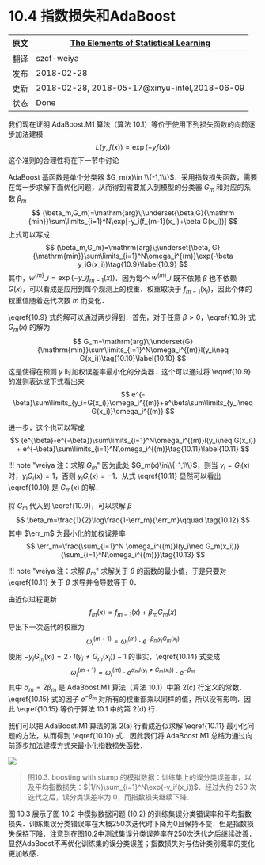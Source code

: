 # 10.4 指数损失和AdaBoost

| 原文   | [The Elements of Statistical Learning](https://web.stanford.edu/~hastie/ElemStatLearn/printings/ESLII_print12.pdf#page=362) |
| ---- | ---------------------------------------- |
| 翻译   | szcf-weiya                               |
| 发布 | 2018-02-28 |
| 更新   | 2018-02-28, 2018-05-17@xinyu-intel,2018-06-09                               |
| 状态 | Done|

我们现在证明 AdaBoost.M1 算法（算法 10.1）等价于使用下列损失函数的向前逐步加法建模
$$
L(y,f(x))=\exp(-yf(x))\tag{10.8}
$$
这个准则的合理性将在下一节中讨论

<!--
!!! note "weiya注：Recall"
    ![](../img/10/alg10.1.png)

![](../img/10/alg10.2.png)
-->

AdaBoost 基函数是单个分类器 $G_m(x)\in \\{-1,1\\}$．采用指数损失函数，需要在每一步求解下面优化问题，从而得到需要加入到模型的分类器 $G_m$ 和对应的系数 $\beta_m$
$$
(\beta_m,G_m)=\mathrm{arg}\;\underset{\beta,G}{\mathrm {min}}\sum\limits_{i=1}^N\exp[-y_i(f_{m-1}(x_i)+\beta G(x_i))]
$$
上式可以写成
$$
(\beta_m,G_m)=\mathrm{arg}\;\underset{\beta, G}{\mathrm{min}}\sum\limits_{i=1}^N\omega_i^{(m)}\exp(-\beta y_iG(x_i))\tag{10.9}\label{10.9}
$$
其中，$w^{(m)}\_i=\exp(-y\_if_{m-1}(x))$．因为每个 $w^{(m)}\_i$ 既不依赖 $\beta$ 也不依赖 $G(x)$，可以看成是应用到每个观测上的权重．权重取决于 $f_{m-1}(x_i)$，因此个体的权重值随着迭代次数 $m$ 而变化．

\eqref{10.9} 式的解可以通过两步得到．首先，对于任意 $\beta > 0$，\eqref{10.9} 式 $G_m(x)$ 的解为
$$
G_m=\mathrm{arg}\;\underset{G}{\mathrm{min}}\sum\limits_{i=1}^N\omega_i^{(m)}I(y_i\neq G(x_i))\tag{10.10}\label{10.10}
$$
这是使得在预测 $y$ 时加权误差率最小化的分类器．这个可以通过将 \eqref{10.9} 的准则表达成下式看出来
$$
e^{-\beta}\sum\limits_{y_i=G(x_i)}\omega_i^{(m)}+e^\beta\sum\limits_{y_i\neq G(x_i)}\omega_i^{(m)}
$$

进一步，这个也可以写成
$$
(e^{\beta}-e^{-\beta})\sum\limits_{i=1}^N\omega_i^{(m)}I(y_i\neq G(x_i)) + e^{-\beta}\sum\limits_{i=1}^N\omega_i^{(m)}\tag{10.11}\label{10.11}
$$

!!! note "weiya 注：求解 $G_m$"
    因为此处 $G_m(x)\in\\{-1,1\\}$，则当 $y_i=G_i(x)$ 时，$y_iG_i(x)=1$，否则 $y_iG_i(x)=-1$．从式 \eqref{10.11} 显然可以看出\eqref{10.10} 是 $G_m(x)$ 的解．

将 $G_m$ 代入到 \eqref{10.9}，可以求解 $\beta$
$$
\beta_m=\frac{1}{2}\log\frac{1-\err_m}{\err_m}\qquad \tag{10.12}
$$
其中 $\err_m$ 为最小化的加权误差率
$$
\err_m=\frac{\sum_{i=1}^N \omega_i^{(m)}I(y_i\neq G_m(x_i))}{\sum_{i=1}^N\omega_i^{(m)}}\tag{10.13}
$$

!!! note "weiya 注：求解 $\beta_m$"
    求解关于 $\beta$ 的函数的最小值，于是只要对 \eqref{10.11} 关于 $\beta$ 求导并令导数等于 0．

由近似过程更新
$$
f_m(x)=f_{m-1}(x)+\beta_mG_m(x)
$$
导出下一次迭代的权重为
$$
\omega_i^{(m+1)}=\omega_i^{(m)}\cdot e^{-\beta_my_iG_m(x_i)}\tag{10.14}\label{10.14}
$$
使用 $-y_iG_m(x_i)=2\cdot I(y_i\neq G_m(x_i))-1$ 的事实，\eqref{10.14} 式变成
$$
\omega_i^{(m+1)}=\omega_i^{(m)}\cdot e^{\alpha_mI(y_i\neq G_m(x_i))}\cdot e^{-\beta_m}\tag{10.15}\label{10.15}
$$
其中 $\alpha_m=2\beta_m$ 是 AdaBoost.M1 算法（算法 10.1）中第 2(c) 行定义的常数．\eqref{10.15} 式的因子 $e^{-\beta_m}$ 对所有的权重都乘以同样的值，所以没有影响．因此 \eqref{10.15} 等价于算法 10.1 中的第 2(d) 行．

我们可以把 AdaBoost.M1 算法的第 2(a) 行看成近似求解 \eqref{10.11} 最小化问题的方法，从而得到 \eqref{10.10} 式．因此我们将 AdaBoost.M1 总结为通过向前逐步加法建模方式来最小化指数损失函数．

![](../img/10/fig10.3.png)

> 图10.3. boosting with stump 的模拟数据：训练集上的误分类误差率，以及平均指数损失：$(1/N)\sum_{i=1}^N\exp(-y_if(x_i))$．经过大约 250 次迭代之后，误分类误差率为 0，而指数损失继续下降．

图 10.3 展示了图 10.2 中模拟数据问题 (10.2) 的训练集误分类错误率和平均指数损失．训练集误分类错误率在大概250次迭代时下降为0且保持不变．但是指数损失保持下降．注意到在图10.2中测试集误分类误差率在250次迭代之后继续改善．显然AdaBoost不再优化训练集的误分类误差；指数损失对与估计类别概率的变化更加敏感．


<!--
![](../img/10/fig10.2.png)

> 图10.2. （10.2）的模拟数据：对stumps进行boosting的测试误差率作为迭代次数的函数．图中也显示了单个stump和244个结点的分类树的测试误差率．
-->


